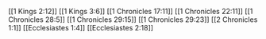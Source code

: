 [[1 Kings 2:12]]
[[1 Kings 3:6]]
[[1 Chronicles 17:11]]
[[1 Chronicles 22:11]]
[[1 Chronicles 28:5]]
[[1 Chronicles 29:15]]
[[1 Chronicles 29:23]]
[[2 Chronicles 1:1]]
[[Ecclesiastes 1:4]]
[[Ecclesiastes 2:18]]
